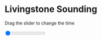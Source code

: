 <h1>Livingstone Sounding</h1>
<p>Drag the slider to change the time</p>

<div class="slidecontainer">
<input oninput='setImage(this)' class="slider" type="range" min="0" max="9" value="0" step="1" />
<img id='img'/>
</div>

<script>
var img = document.getElementById('img');
var img_array = ['/assets/images/skwt/skd_livingstone_wrfout_d01_2020-05-19_12:00:00.png',
'/assets/images/skwt/skd_livingstone_wrfout_d01_2020-05-19_18:00:00.png',
'/assets/images/skwt/skd_livingstone_wrfout_d01_2020-05-20_00:00:00.png',
'/assets/images/skwt/skd_livingstone_wrfout_d01_2020-05-20_06:00:00.png',
'/assets/images/skwt/skd_livingstone_wrfout_d01_2020-05-20_12:00:00.png',
'/assets/images/skwt/skd_livingstone_wrfout_d01_2020-05-20_18:00:00.png',
'/assets/images/skwt/skd_livingstone_wrfout_d01_2020-05-21_00:00:00.png',
'/assets/images/skwt/skd_livingstone_wrfout_d01_2020-05-21_06:00:00.png',
'/assets/images/skwt/skd_livingstone_wrfout_d01_2020-05-21_12:00:00.png',];
function setImage(obj)
{
        var value = obj.value;
        img.src = img_array[value];

}
</script>
